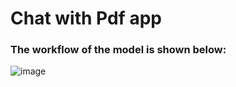 # Chat with Pdf app

### The workflow of the model is shown below:

![image](https://github.com/krishna-280792shinde/chat-with-pdf/assets/115443078/05223f45-5ade-4c32-8888-1d0bc7a25e31)
